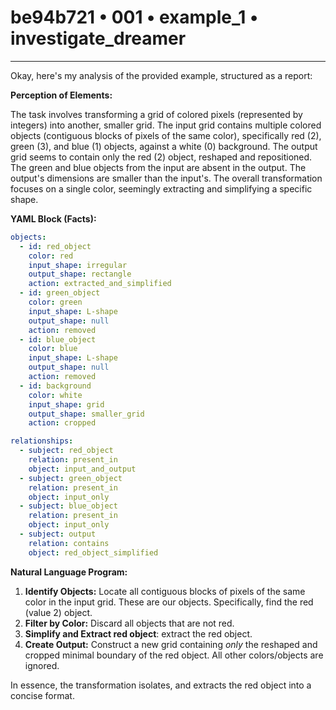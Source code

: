 # be94b721 • 001 • example_1 • investigate_dreamer

---
Okay, here's my analysis of the provided example, structured as a report:

**Perception of Elements:**

The task involves transforming a grid of colored pixels (represented by integers) into another, smaller grid. The input grid contains multiple colored objects (contiguous blocks of pixels of the same color), specifically red (2), green (3), and blue (1) objects, against a white (0) background. The output grid seems to contain only the red (2) object, reshaped and repositioned. The green and blue objects from the input are absent in the output. The output's dimensions are smaller than the input's. The overall transformation focuses on a single color, seemingly extracting and simplifying a specific shape.

**YAML Block (Facts):**



```yaml
objects:
  - id: red_object
    color: red
    input_shape: irregular
    output_shape: rectangle
    action: extracted_and_simplified
  - id: green_object
    color: green
    input_shape: L-shape
    output_shape: null
    action: removed
  - id: blue_object
    color: blue
    input_shape: L-shape
    output_shape: null
    action: removed
  - id: background
    color: white
    input_shape: grid
    output_shape: smaller_grid
    action: cropped

relationships:
  - subject: red_object
    relation: present_in
    object: input_and_output
  - subject: green_object
    relation: present_in
    object: input_only
  - subject: blue_object
    relation: present_in
    object: input_only
  - subject: output
    relation: contains
    object: red_object_simplified
```



**Natural Language Program:**

1.  **Identify Objects:** Locate all contiguous blocks of pixels of the same color in the input grid. These are our objects. Specifically, find the red (value 2) object.
2.  **Filter by Color:** Discard all objects that are not red.
3. **Simplify and Extract red object**: extract the red object.
4. **Create Output:** Construct a new grid containing *only* the reshaped and cropped minimal boundary of the red object. All other colors/objects are ignored.

In essence, the transformation isolates, and extracts the red object into a concise format.


